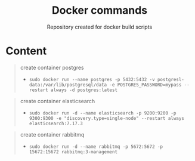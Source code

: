 <h1 align="center"> Docker commands </h1>

<p align="center"> Repository created for docker build scripts </p>

# Content

> create container postgres 
> - `sudo docker run --name postgres -p 5432:5432 -v postgresl-data:/var/lib/postgresql/data -e POSTGRES_PASSWORD=mypass --restart always -d postgres:latest` 

> create container elasticsearch
> - `sudo docker run -d --name elasticsearch -p 9200:9200 -p 9300:9300 -e "discovery.type=single-node" --restart always elasticsearch:7.17.3`

> create container rabbitmq
> - `sudo docker run -d --name rabbitmq -p 5672:5672 -p 15672:15672 rabbitmq:3-management`
